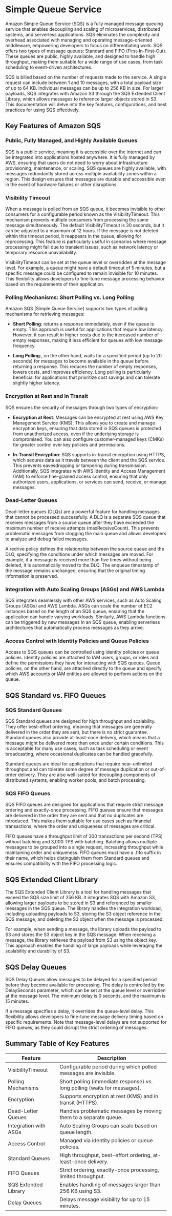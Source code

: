 # Simple Queue Service

Amazon Simple Queue Service (SQS) is a fully managed message queuing service that enables decoupling and scaling of microservices, distributed systems, and serverless applications. SQS eliminates the complexity and overhead associated with managing and operating message-oriented middleware, empowering developers to focus on differentiating work. SQS offers two types of message queues: Standard and FIFO (First-In-First-Out). These queues are public, highly available, and designed to handle high throughput, making them suitable for a wide range of use cases, from task scheduling to event-driven architectures.

SQS is billed based on the number of requests made to the service. A single request can include between 1 and 10 messages, with a total payload size of up to 64 KB. Individual messages can be up to 256 KB in size. For larger payloads, SQS integrates with Amazon S3 through the SQS Extended Client Library, which allows messages to reference larger objects stored in S3. This documentation will delve into the key features, configurations, and best practices for using SQS effectively.

## Key Features of Amazon SQS

### Public, Fully Managed, and Highly Available Queues

SQS is a public service, meaning it is accessible over the internet and can be integrated into applications hosted anywhere. It is fully managed by AWS, ensuring that users do not need to worry about infrastructure provisioning, maintenance, or scaling. SQS queues are highly available, with messages redundantly stored across multiple availability zones within a region. This design ensures that messages are durable and accessible even in the event of hardware failures or other disruptions.

### Visibility Timeout

When a message is polled from an SQS queue, it becomes invisible to other consumers for a configurable period known as the VisibilityTimeout. This mechanism prevents multiple consumers from processing the same message simultaneously. The default VisibilityTimeout is 30 seconds, but it can be adjusted to a maximum of 12 hours. If the message is not deleted within this timeout period, it reappears in the queue, allowing for reprocessing. This feature is particularly useful in scenarios where message processing might fail due to transient issues, such as network latency or temporary resource unavailability.

VisibilityTimeout can be set at the queue level or overridden at the message level. For example, a queue might have a default timeout of 5 minutes, but a specific message could be configured to remain invisible for 10 minutes. This flexibility allows developers to fine-tune message processing behavior based on the requirements of their application.

### Polling Mechanisms: Short Polling vs. Long Polling

Amazon SQS (Simple Queue Service) supports two types of polling mechanisms for retrieving messages:

- **Short Polling**: returns a response immediately, even if the queue is empty. This approach is useful for applications that require low latency. However, it can result in higher costs due to the increased number of empty responses, making it less efficient for queues with low message frequency.

- **Long Polling**:, on the other hand, waits for a specified period (up to 20 seconds) for messages to become available in the queue before returning a response. This reduces the number of empty responses, lowers costs, and improves efficiency. Long polling is particularly beneficial for applications that prioritize cost savings and can tolerate slightly higher latency.

### Encryption at Rest and In Transit

SQS ensures the security of messages through two types of encryption:

- **Encryption at Rest**: Messages can be encrypted at rest using AWS Key Management Service (KMS). This allows you to create and manage encryption keys, ensuring that data stored in SQS queues is protected from unauthorized access, even if the underlying storage is compromised. You can also configure customer-managed keys (CMKs) for greater control over key policies and permissions.

- **In-Transit Encryption**: SQS supports in-transit encryption using HTTPS, which secures data as it travels between the client and the SQS service. This prevents eavesdropping or tampering during transmission. Additionally, SQS integrates with AWS Identity and Access Management (IAM) to enforce fine-grained access control, ensuring that only authorized users, applications, or services can send, receive, or manage messages.

### Dead-Letter Queues

Dead-letter queues (DLQs) are a powerful feature for handling messages that cannot be processed successfully. A DLQ is a separate SQS queue that receives messages from a source queue after they have exceeded the maximum number of receive attempts (maxReceiveCount). This prevents problematic messages from clogging the main queue and allows developers to analyze and debug failed messages.

A redrive policy defines the relationship between the source queue and the DLQ, specifying the conditions under which messages are moved. For example, if a message is received more than five times without being deleted, it is automatically moved to the DLQ. The enqueue timestamp of the message remains unchanged, ensuring that the original timing information is preserved.

### Integration with Auto Scaling Groups (ASGs) and AWS Lambda

SQS integrates seamlessly with other AWS services, such as Auto Scaling Groups (ASGs) and AWS Lambda. ASGs can scale the number of EC2 instances based on the length of an SQS queue, ensuring that the application can handle varying workloads. Similarly, AWS Lambda functions can be triggered by new messages in an SQS queue, enabling serverless architectures that automatically process messages as they arrive.

### Access Control with Identity Policies and Queue Policies

Access to SQS queues can be controlled using identity policies or queue policies. Identity policies are attached to IAM users, groups, or roles and define the permissions they have for interacting with SQS queues. Queue policies, on the other hand, are attached directly to the queue and specify which AWS accounts or IAM entities are allowed to perform actions on the queue.

## SQS Standard vs. FIFO Queues

### SQS Standard Queues

SQS Standard queues are designed for high throughput and scalability. They offer best-effort ordering, meaning that messages are generally delivered in the order they are sent, but there is no strict guarantee. Standard queues also provide at-least-once delivery, which means that a message might be delivered more than once under certain conditions. This is acceptable for many use cases, such as task scheduling or event broadcasting, where occasional duplicates can be handled gracefully.

Standard queues are ideal for applications that require near-unlimited throughput and can tolerate some degree of message duplication or out-of-order delivery. They are also well-suited for decoupling components of distributed systems, enabling worker pools, and batch processing.

### SQS FIFO Queues

SQS FIFO queues are designed for applications that require strict message ordering and exactly-once processing. FIFO queues ensure that messages are delivered in the order they are sent and that no duplicates are introduced. This makes them suitable for use cases such as financial transactions, where the order and uniqueness of messages are critical.

FIFO queues have a throughput limit of 300 transactions per second (TPS) without batching and 3,000 TPS with batching. Batching allows multiple messages to be grouped into a single request, increasing throughput while maintaining order and uniqueness. FIFO queues must have a .fifo suffix in their name, which helps distinguish them from Standard queues and ensures compatibility with the FIFO processing logic.

## SQS Extended Client Library

The SQS Extended Client Library is a tool for handling messages that exceed the SQS size limit of 256 KB. It integrates SQS with Amazon S3, allowing larger payloads to be stored in S3 and referenced by smaller messages in the SQS queue. The library handles the integration workload, including uploading payloads to S3, storing the S3 object reference in the SQS message, and deleting the S3 object when the message is processed.

For example, when sending a message, the library uploads the payload to S3 and stores the S3 object key in the SQS message. When receiving a message, the library retrieves the payload from S3 using the object key. This approach enables the handling of large payloads while leveraging the scalability and durability of S3.

## SQS Delay Queues

SQS Delay Queues allow messages to be delayed for a specified period before they become available for processing. The delay is controlled by the DelaySeconds parameter, which can be set at the queue level or overridden at the message level. The minimum delay is 0 seconds, and the maximum is 15 minutes.

If a message specifies a delay, it overrides the queue-level delay. This flexibility allows developers to fine-tune message delivery timing based on specific requirements. Note that message-level delays are not supported for FIFO queues, as they could disrupt the strict ordering of messages.

## Summary Table of Key Features

| Feature               | Description                                                               |
| --------------------- | ------------------------------------------------------------------------- |
| VisibilityTimeout     | Configurable period during which polled messages are invisible.           |
| Polling Mechanisms    | Short polling (immediate response) vs. long polling (waits for messages). |
| Encryption            | Supports encryption at rest (KMS) and in transit (HTTPS).                 |
| Dead-Letter Queues    | Handles problematic messages by moving them to a separate queue.          |
| Integration with ASGs | Auto Scaling Groups can scale based on queue length.                      |
| Access Control        | Managed via identity policies or queue policies.                          |
| Standard Queues       | High throughput, best-effort ordering, at-least-once delivery.            |
| FIFO Queues           | Strict ordering, exactly-once processing, limited throughput.             |
| SQS Extended Library  | Enables handling of messages larger than 256 KB using S3.                 |
| Delay Queues          | Delays message visibility for up to 15 minutes.                           |
